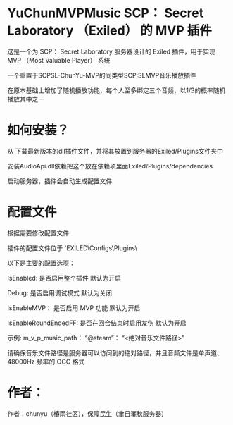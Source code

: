 # YuChunMVPMusic  SCP： Secret Laboratory （Exiled） 的 MVP 插件

这是一个为 SCP： Secret Laboratory 服务器设计的 Exiled 插件，用于实现 MVP （Most Valuable Player） 系统

一个重置于SCPSL-ChunYu-MVP的同类型SCP:SLMVP音乐播放插件

在原本基础上增加了随机播放功能，每个人至多绑定三个音频，以1/3的概率随机播放其中之一

# 如何安装？

从 下载最新版本的dll插件文件，并将其放置到服务器的Exiled/Plugins文件夹中

安装AudioApi.dll依赖把这个放在依赖项里面Exiled/Plugins/dependencies

启动服务器，插件会自动生成配置文件


# 配置文件

根据需要修改配置文件

插件的配置文件位于 'EXILED\Configs\Plugins\

以下是主要的配置选项：

IsEnabled: 是否启用整个插件 默认为开启

Debug: 是否启用调试模式 默认为关闭

IsEnableMVP： 是否启用 MVP 功能 默认为开启

IsEnableRoundEndedFF: 是否在回合结束时启用友伤 默认为开启

示例: m_v_p_music_path： “@steam”： “<绝对音乐文件路径>”

请确保音乐文件路径是服务器可以访问到的绝对路径，并且音频文件是单声道、48000Hz 频率的 OGG 格式

# 作者：

作者：chunyu（椿雨社区），保障民生（聿日箋秋服务器）
